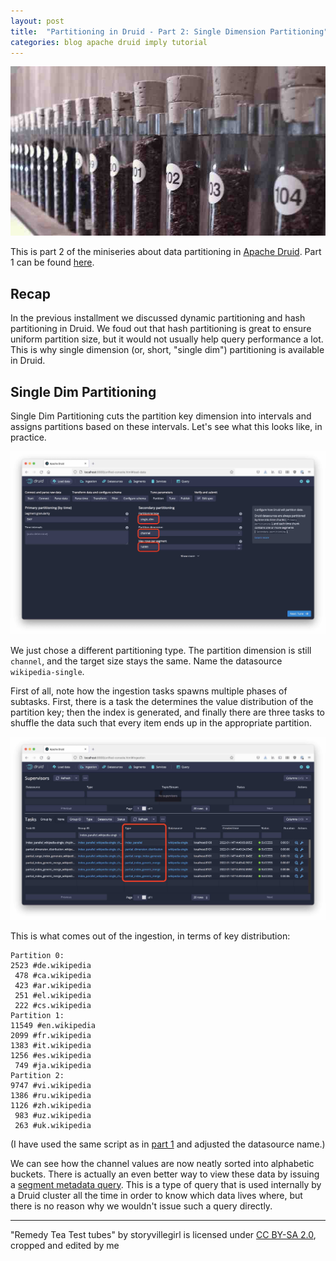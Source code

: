 ```yaml
---
layout: post
title:  "Partitioning in Druid - Part 2: Single Dimension Partitioning"
categories: blog apache druid imply tutorial
---
```

![Test Tubes](/assets/2022-01-14-0-test-tubes.jpg)

This is part 2 of the miniseries about data partitioning in [Apache Druid](https://druid.apache.org/). Part 1 can be found [here](/2022/01/06/partitioning-in-druid-part-1-dynamic-and-hash-partitioning/).

## Recap

In the previous installment we discussed dynamic partitioning and hash partitioning in Druid. We foud out that hash partitioning is great to ensure uniform partition size, but it would not usually help query performance a lot. This is why single dimension (or, short, "single dim") partitioning is available in Druid.

## Single Dim Partitioning

Single Dim Partitioning cuts the partition key dimension into intervals and assigns partitions based on these intervals. Let's see what this looks like, in practice.

![Configure single dim partitioning](/assets/2022-01-14-1-single.jpg)

We just chose a different partitioning type. The partition dimension is still `channel`, and the target size stays the same. Name the datasource `wikipedia-single`.

First of all, note how the ingestion tasks spawns multiple phases of subtasks. First, there is a task the determines the value distribution of the partition key; then the index is generated, and finally there are three tasks to shuffle the data such that every item ends up in the appropriate partition.

![Ingestion tasks](/assets/2022-01-14-2-single-tasks.jpg)

This is what comes out of the ingestion, in terms of key distribution:
```
Partition 0:
2523 #de.wikipedia
 478 #ca.wikipedia
 423 #ar.wikipedia
 251 #el.wikipedia
 222 #cs.wikipedia
Partition 1:
11549 #en.wikipedia
2099 #fr.wikipedia
1383 #it.wikipedia
1256 #es.wikipedia
 749 #ja.wikipedia
Partition 2:
9747 #vi.wikipedia
1386 #ru.wikipedia
1126 #zh.wikipedia
 983 #uz.wikipedia
 263 #uk.wikipedia
```
(I have used the same script as in [part 1](/2022/01/06/partitioning-in-druid-part-1-dynamic-and-hash-partitioning/) and adjusted the datasource name.)

We can see how the channel values are now neatly sorted into alphabetic buckets. There is actually an even better way to view these data by issuing a [segment metadata query](https://druid.apache.org/docs/latest/querying/segmentmetadataquery.html). This is a type of query that is used internally by a Druid cluster all the time in order to know which data lives where, but there is no reason why we wouldn't issue such a query directly.


---

"Remedy Tea Test tubes" by storyvillegirl is licensed under [CC BY-SA 2.0](https://creativecommons.org/licenses/by-sa/2.0/?ref=openverse&atype=rich), cropped and edited by me


